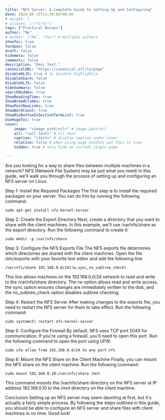 ```yaml
---
title: "NFS Server: A Complete Guide to Setting Up and Configuring"
date: 2020-09-15T11:30:03+00:00
# weight: 1
# aliases: ["/first"]
tags: ["Practical Devops"]
author: "Me"
# author: ["Me", "You"] # multiple authors
showToc: true
TocOpen: false
draft: false
hidemeta: false
comments: false
description: "Desc Text."
canonicalURL: "https://canonical.url/to/page"
disableHLJS: true # to disable highlightjs
disableShare: false
disableHLJS: false
hideSummary: false
searchHidden: true
ShowReadingTime: true
ShowBreadCrumbs: true
ShowPostNavLinks: true
ShowWordCount: true
ShowRssButtonInSectionTermList: true
UseHugoToc: true
cover:
    image: "<image path/url>" # image path/url
    alt: "<alt text>" # alt text
    caption: "<text>" # display caption under cover
    relative: false # when using page bundles set this to true
    hidden: true # only hide on current single page

---
```

    
    
    
Are you looking for a way to share files between multiple machines in a network? NFS (Network File System) may be just what you need! In this guide, we'll walk you through the process of setting up and configuring an NFS server on Linux.

Step 1: Install the Required Packages
The first step is to install the required packages on your server. You can do this by running the following command:
    
    sudo apt-get install nfs-kernel-server
    
    
Step 2: Create the Export Directory
Next, create a directory that you want to share with the client machines. In this example, we'll use /var/nfs/share as the export directory. Run the following command to create it:



    sudo mkdir -p /var/nfs/share
Step 3: Configure the NFS Exports File
The NFS exports file determines which directories are shared with the client machines. Open the file /etc/exports with your favorite text editor and add the following line:



    /var/nfs/share 192.168.0.0/24(rw,sync,no_subtree_check)
This line allows machines on the 192.168.0.0/24 network to read and write to the /var/nfs/share directory. The rw option allows read and write access, the sync option ensures changes are immediately written to the disk, and the no_subtree_check option disables subtree checking.

Step 4: Restart the NFS Server
After making changes to the exports file, you need to restart the NFS server for them to take effect. Run the following command:


    sudo systemctl restart nfs-kernel-server
Step 5: Configure the Firewall
By default, NFS uses TCP port 2049 for communication. If you're using a firewall, you'll need to open this port. Run the following command to open the port using UFW:


    sudo ufw allow from 192.168.0.0/24 to any port nfs
Step 6: Mount the NFS Share on the Client Machine
Finally, you can mount the NFS share on the client machine. Run the following command:


    sudo mount 192.168.0.10:/var/nfs/share /mnt
This command mounts the /var/nfs/share directory on the NFS server at IP address 192.168.0.10 to the /mnt directory on the client machine.

Conclusion
Setting up an NFS server may seem daunting at first, but it's actually a fairly simple process. By following the steps outlined in this guide, you should be able to configure an NFS server and share files with client machines in no time. Good luck!    
